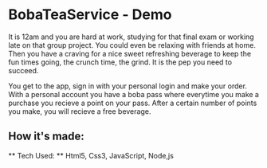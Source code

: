 # BobaTeaService - Demo

It is 12am and you are hard at work, studying for that final exam or working late on that group project. You could even be relaxing with friends at home. Then you have a craving for a nice sweet refreshing beverage to keep the fun times going, the crunch time, the grind. It is the pep you need to succeed.

You get to the app, sign in with your personal login and make your order. With a personal account you have a boba pass where everytime you make a purchase you recieve a point on your pass. After a certain number of points you make, you will recieve a free beverage.

## How it's made:

** Tech Used: ** Html5, Css3, JavaScript, Node,js


